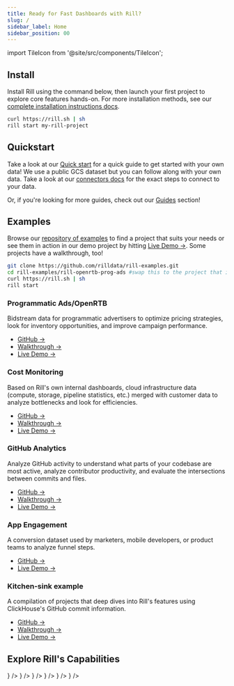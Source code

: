 ```yaml
---
title: Ready for Fast Dashboards with Rill?
slug: /
sidebar_label: Home
sidebar_position: 00
---
```


import TileIcon from '@site/src/components/TileIcon';

## Install 
Install Rill using the command below, then launch your first project to explore core features hands-on. For more installation methods, see our [complete installation instructions docs](/home/install). 

```bash
curl https://rill.sh | sh
rill start my-rill-project
```

## Quickstart

Take a look at our [Quick start](get-started/get-started.md) for a quick guide to get started with your own data! We use a public GCS dataset but you can follow along with your own data. Take a look at our [connectors docs](/connect) for the exact steps to connect to your data.

Or, if you're looking for more guides, check out our [Guides](/guides) section!

<!-- <img src = 'https://storage.googleapis.com/prod-cdn.rilldata.com/docs/rill_hero.gif' class='rounded-gif' />
<br /> -->

## Examples

Browse our [repository of examples](https://github.com/rilldata/rill-examples) to find a project that suits your needs or see them in action in our demo project by hitting [Live Demo →](https://ui.rilldata.com/demo). Some projects have a walkthrough, too! 

```bash
git clone https://github.com/rilldata/rill-examples.git
cd rill-examples/rill-openrtb-prog-ads #swap this to the project that interests you!
curl https://rill.sh | sh
rill start
```

### **Programmatic Ads/OpenRTB**

Bidstream data for programmatic advertisers to optimize pricing strategies, look for inventory opportunities, and improve campaign performance.

- <a href="https://github.com/rilldata/rill-examples/tree/main/rill-openrtb-prog-ads">GitHub →</a><br />
- <a href="/guides/openrtb-analytics">Walkthrough →</a><br />
- <a href="https://ui.rilldata.com/demo/rill-openrtb-prog-ads">Live Demo →</a> 

### **Cost Monitoring**

Based on Rill's own internal dashboards, cloud infrastructure data (compute, storage, pipeline statistics, etc.) merged with customer data to analyze bottlenecks and look for efficiencies.

- <a href="https://github.com/rilldata/rill-examples/tree/main/rill-cost-monitoring">GitHub →</a><br />
- <a href="/guides/cost-monitoring-analytics">Walkthrough →</a><br />
- <a href="https://ui.rilldata.com/demo/rill-cost-monitoring">Live Demo →</a>

### **GitHub Analytics**

Analyze GitHub activity to understand what parts of your codebase are most active, analyze contributor productivity, and evaluate the intersections between commits and files.

- <a href="https://github.com/rilldata/rill-examples/tree/main/rill-github-analytics">GitHub →</a><br />
- <a href="/guides/github-analytics">Walkthrough →</a><br />
- <a href="https://ui.rilldata.com/demo/rill-github-analytics">Live Demo →</a>

### **App Engagement**

A conversion dataset used by marketers, mobile developers, or product teams to analyze funnel steps.

- <a href="https://github.com/rilldata/rill-examples/tree/main/rill-app-engagement">GitHub →</a><br />
- <a href="https://ui.rilldata.com/demo/rill-app-engagement">Live Demo →</a>

### **Kitchen-sink example**

A compilation of projects that deep dives into Rill's features using ClickHouse's GitHub commit information.

- <a href="https://github.com/rilldata/rill-examples/tree/main/my-rill-tutorial">GitHub →</a><br />
- <a href="/guides/rill-basics/launch">Walkthrough →</a><br />
- <a href="https://ui.rilldata.com/demo/my-rill-tutorial">Live Demo →</a>

## Explore Rill's Capabilities

<div className="tile-icon-grid">
<TileIcon
  header="Connect Data Sources"
  content="Connect to your data sources and start ingesting data into Rill for analysis."
  link="/connect"
  icon={<img src="/img/home/connect.svg" alt="Connect" style={{ width: 24, height: 24 }} />}
/>
<TileIcon
  header="Prepare Your Data"
  content="Transform and prepare your data with Rill's powerful ETL capabilities."
  link="/build/models"
  icon={<img src="/img/home/model.svg" alt="Model" style={{ width: 24, height: 24 }} />}
/>
<TileIcon
  header="Create a Metrics Layer"
  content="Build a metrics layer to define key business metrics and KPIs."
  link="/build/metrics-view"
  icon={<img src="/img/home/metrics.svg" alt="Metrics" style={{ width: 24, height: 24 }} />}
/>
<TileIcon
  header="Explore Your Data"
  content="Use Rill's interactive data exploration tools to discover insights."
  link="/explore/dashboard-101"
  icon={<img src="/img/home/explore.svg" alt="Explore" style={{ width: 24, height: 24 }} />}
/>
<TileIcon
  header="Embed a Dashboard"
  content="Embed Rill dashboards into your applications and workflows."
  link="/integrate/embedding"
  icon={<img src="/img/home/embed.svg" alt="Embed" style={{ width: 24, height: 24 }} />}
/>
<TileIcon
  header="Release Notes"
  content="Curious about what's new?"
  link="/notes"
  icon={<img src="/img/home/notification.svg" alt="Notification" style={{ width: 24, height: 24 }} />}
/>

</div>
